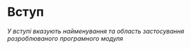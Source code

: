 # Вступ

*У вступі вказують найменування та область застосування розроблюваного програмного модуля* 